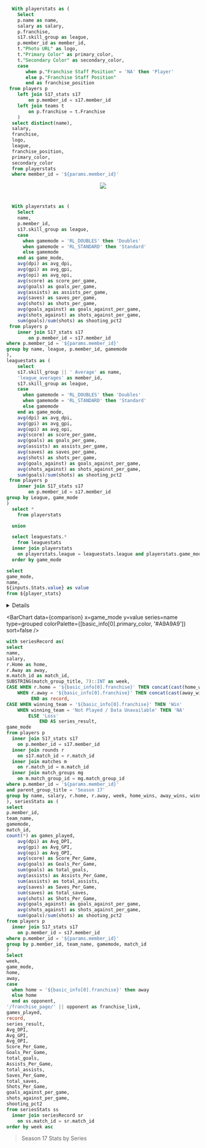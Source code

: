 ```sql basic_info
  With playerstats as (
    Select
    p.name as name,
    salary as salary,
    p.franchise,
    s17.skill_group as league,
    p.member_id as member_id,
    t."Photo URL" as logo,
    t."Primary Color" as primary_color,
    t."Secondary Color" as secondary_color,
    case
       when p."Franchise Staff Position" = 'NA' then 'Player'
       else p."Franchise Staff Position"
       end as franchise_position
 from players p
    left join S17_stats s17
        on p.member_id = s17.member_id
    left join teams t
        on p.franchise = t.Franchise
    )
  select distinct(name),
  salary,
  franchise,
  logo,
  league,
  franchise_position,
  primary_color,
  secondary_color
  from playerstats
  where member_id = '${params.member_id}'
```

<LastRefreshed prefix="Data last updated"/>

<center><img src={basic_info[0].logo} class="h-16" /></center>

# <center> <Value data={basic_info} column=name /> </center>

<DataTable data={basic_info} >
    <Column id=salary align=center />
    <Column id=franchise align=center />
    <Column id=league align=center />
    <Column id=franchise_position align=center />
</DataTable>

```sql player_stats
  With playerstats as (
    Select
    name,
    p.member_id,
    s17.skill_group as league,
    case
      when gamemode = 'RL_DOUBLES' then 'Doubles'
      when gamemode = 'RL_STANDARD' then 'Standard'
      else gamemode
    end as game_mode,
    avg(dpi) as avg_dpi,
    avg(gpi) as avg_gpi,
    avg(opi) as avg_opi,
    avg(score) as score_per_game,
    avg(goals) as goals_per_game,
    avg(assists) as assists_per_game,
    avg(saves) as saves_per_game,
    avg(shots) as shots_per_game,
    avg(goals_against) as goals_against_per_game,
    avg(shots_against) as shots_against_per_game,
    sum(goals)/sum(shots) as shooting_pct2
 from players p
    inner join S17_stats s17 
        on p.member_id = s17.member_id
where p.member_id = '${params.member_id}'
group by name, league, p.member_id, gamemode
),
leaguestats as (
    select
    s17.skill_group || ' Average' as name,
    'league_averages' as member_id,
    s17.skill_group as league,
    case
      when gamemode = 'RL_DOUBLES' then 'Doubles'
      when gamemode = 'RL_STANDARD' then 'Standard'
      else gamemode
    end as game_mode,
    avg(dpi) as avg_dpi,
    avg(gpi) as avg_gpi,
    avg(opi) as avg_opi,
    avg(score) as score_per_game,
    avg(goals) as goals_per_game,
    avg(assists) as assists_per_game,
    avg(saves) as saves_per_game,
    avg(shots) as shots_per_game,
    avg(goals_against) as goals_against_per_game,
    avg(shots_against) as shots_against_per_game,
    sum(goals)/sum(shots) as shooting_pct2
 from players p
    inner join S17_stats s17
        on p.member_id = s17.member_id
group by League, game_mode
)
  select *
    from playerstats

  union

  select leaguestats.*
    from leaguestats
  inner join playerstats 
    on playerstats.league = leaguestats.league and playerstats.game_mode = leaguestats.game_mode
  order by game_mode
```

```sql comparison
select
game_mode,
name,
${inputs.Stats.value} as value
from ${player_stats}
```

<Details title="Player Match Averages">

<p>Below you can use the dropdown to choose the statistic you would like to display. </p>
<p><b>Note:</b> If no information appears then you do not have any statistical data to display. </p>

</Details>

<Dropdown name=Stats defaultValue=score_per_game>
    <DropdownOption value=avg_dpi valueLabel=DPI />
    <DropdownOption value=avg_gpi valueLabel="Sprocket Rating" />
    <DropdownOption value=avg_opi valueLabel=OPI />
    <DropdownOption value=score_per_game valueLabel=Score />
    <DropdownOption value=goals_per_game valueLabel=Goals />
    <DropdownOption value=assists_per_game valueLabel=Assists />
    <DropdownOption value=saves_per_game valueLabel=Saves />
    <DropdownOption value=shots_per_game valueLabel=Shots />
    <DropdownOption value=goals_against_per_game valueLabel="Goals Against" />
    <DropdownOption value=shots_against_per_game valueLabel="Shots Against"/>
    <DropdownOption value=shooting_pct2 valueLabel="Shooting %" />
</Dropdown>

<BarChart 
data={comparison}
x=game_mode
y=value
series=name
type=grouped
colorPalette={[basic_info[0].primary_color, '#A9A9A9']}
sort=false
/>

```sql playerSeries
with seriesRecord as(
select 
name,
salary,
r.Home as home,
r.Away as away,
m.match_id as match_id,
SUBSTRING(match_group_title, 7)::INT as week,
CASE WHEN r.home = '${basic_info[0].franchise}' THEN concat(cast(home_wins as integer), ' - ', cast(away_wins as integer))   
    WHEN r.away = '${basic_info[0].franchise}' THEN concat(cast(away_wins as integer), ' - ', cast(home_wins as integer))
         END as record,
CASE WHEN winning_team = '${basic_info[0].franchise}' THEN 'Win' 
    WHEN winning_team = 'Not Played / Data Unavailable' THEN 'NA'
        ELSE 'Loss' 
            END AS series_result,
game_mode
from players p
  inner join S17_stats s17
    on p.member_id = s17.member_id
  inner join rounds r
    on s17.match_id = r.match_id
  inner join matches m
    on r.match_id = m.match_id
  inner join match_groups mg
    on m.match_group_id = mg.match_group_id
where p.member_id = '${params.member_id}'
and parent_group_title = 'Season 17'
group by name, salary, r.home, r.away, week, home_wins, away_wins, winning_team, game_mode, m.match_id
), seriesStats as (
select 
p.member_id,
team_name,
gamemode,
match_id,
count(*) as games_played,
    avg(dpi) as Avg_DPI,
    avg(gpi) as Avg_GPI,
    avg(opi) as Avg_OPI,
    avg(score) as Score_Per_Game,
    avg(goals) as Goals_Per_Game,
    sum(goals) as total_goals,
    avg(assists) as Assists_Per_Game,
    sum(assists) as total_assists,
    avg(saves) as Saves_Per_Game,
    sum(saves) as total_saves,
    avg(shots) as Shots_Per_Game,
    avg(goals_against) as goals_against_per_game,
    avg(shots_against) as shots_against_per_game,
    sum(goals)/sum(shots) as shooting_pct2
from players p
  inner join S17_stats s17
    on p.member_id = s17.member_id
where p.member_id = '${params.member_id}'
group by p.member_id, team_name, gamemode, match_id
)
Select
week,
game_mode,
home,
away,
case
  when home = '${basic_info[0].franchise}' then away
  else home
  end as opponent,
'/franchise_page/' || opponent as franchise_link,
games_played,
record,
series_result,
Avg_DPI,
Avg_GPI,
Avg_OPI,
Score_Per_Game,
Goals_Per_Game,
total_goals,
Assists_Per_Game,
total_assists,
Saves_Per_Game,
total_saves,
Shots_Per_Game,
goals_against_per_game,
shots_against_per_game,
shooting_pct2
from seriesStats ss
  inner join seriesRecord sr
    on ss.match_id = sr.match_id
order by week asc 
```

>Season 17 Stats by Series
<DataTable data={playerSeries} rows=20 rowShading=true headerColor='{basic_info[0].primary_color}' headerFontColor=white compact=true wrapTitles=true>
    <Column id=week align=center />
    <Column id=game_mode align=center />
    <Column id=franchise_link contentType=link linkLabel=opponent title=Opponent align=center />
    <Column id=games_played align=center />
    <Column id=record align=center />
    <Column id=series_result align=center />
    <Column id=Avg_GPI title="Sprocket Rating" align=center />
    <Column id=Avg_OPI align=center />
    <Column id=Avg_DPI align=center />
    <Column id=Score_Per_Game title="Score/Game" align=center />
    <Column id=Goals_Per_Game title="Goals/Game" align=center />
    <Column id=total_goals align=center />
    <Column id=Assists_Per_Game title="Assists/Game" align=center />
    <Column id=total_assists align=center />
    <Column id=Saves_Per_Game title="Saves/Game" align=center />
    <Column id=total_saves align=center />
    <Column id=Shots_Per_Game title="Shots/Game" align=center />
    <Column id=goals_against_per_game title="Goals Against/Game" align=center />
    <Column id=shots_against_per_game title="Shots Against/Game"align=center />
    <Column id=shooting_pct2 align=center />
</DataTable>